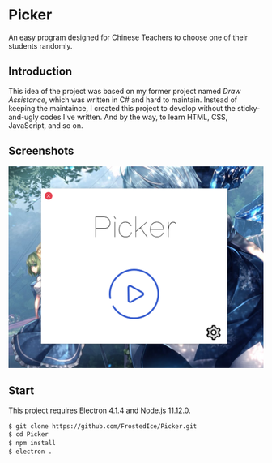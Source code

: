 # Picker

An easy program designed for Chinese Teachers to choose one of their students randomly.

## Introduction

This idea of the project was based on my former project named _Draw Assistance_, which was written in C# and hard to maintain. Instead of keeping the maintaince, I created this project to develop without the sticky-and-ugly codes I've written. And by the way, to learn HTML, CSS, JavaScript, and so on.

## Screenshots

![Main Window](./readme-items/main-window.png)

## Start

This project requires Electron 4.1.4 and Node.js 11.12.0.

```bash
$ git clone https://github.com/FrostedIce/Picker.git
$ cd Picker
$ npm install
$ electron .
```